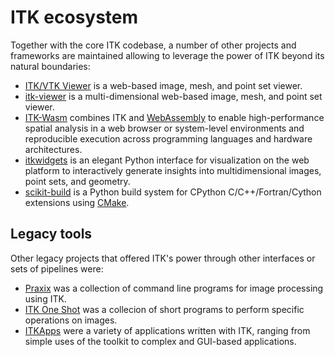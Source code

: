 # ITK ecosystem

Together with the core ITK codebase, a number of other projects and
frameworks are maintained allowing to leverage the power of ITK beyond
its natural boundaries:

- [ITK/VTK Viewer](https://kitware.github.io/itk-vtk-viewer/docs/index.html)
  is a web-based image, mesh, and point set viewer.
- [itk-viewer](https://itk-viewer.on.fleek.co/) is a multi-dimensional
  web-based image, mesh, and point set viewer.
- [ITK-Wasm](https://wasm.itk.org/en/latest/) combines ITK and
  [WebAssembly](https://webassembly.org/) to enable high-performance
  spatial analysis in a web browser or system-level environments and
  reproducible execution across programming languages and hardware
  architectures.
- [itkwidgets](https://itkwidgets.readthedocs.io/en/latest/) is an
  elegant Python interface for visualization on the web platform to
  interactively generate insights into multidimensional images, point
  sets, and geometry.
- [scikit-build](https://scikit-build.org) is a Python build system for
  CPython C/C++/Fortran/Cython extensions using [CMake](https://cmake.org).

## Legacy tools

Other legacy projects that offered ITK's power through other interfaces
or sets of pipelines were:

- [Praxix](https://code.google.com/archive/p/praxix/) was a collection
  of command line programs for image processing using ITK.
- [ITK One Shot](https://github.com/daviddoria/ITK_OneShot) was a
  collecion of short programs to perform specific operations on images.
- [ITKApps](https://github.com/InsightSoftwareConsortium/ITKApps) were
  a variety of applications written with ITK, ranging from simple uses
  of the toolkit to complex and GUI-based applications.

